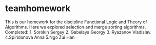 # teamhomework
 This is our homework for the discipline Functional Logic and Theory of Algorithms. Here we explored selection and merge sorting algorithms. Completed: 1. Sorokin Sergey 2. Gabelaya Georgy 3. Ryazanov Vladislav. 4.Spiridonova Anna 5.Ngo Zui Han
